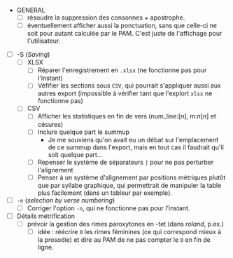 - GENERAL
  - [ ] résoudre la suppression des consonnes + apostrophe.
  - [ ] éventuellement afficher aussi la ponctuation, sans que celle-ci ne soit pour autant calculée par le PAM. C'est juste de l'affichage pour l'utilisateur.
- [ ] -S (_Saving_)
  - [ ] XLSX
    - [ ] Réparer l'enregistrement en `.xlsx` (ne fonctionne pas pour l'instant)
    - [ ] Véfifier les sections sous `CSV`, qui pourrait s'appliquer aussi aux autres export (impossible à vérifier tant que l'explort `xlsx` ne fonctionne pas)
  - [ ] CSV
    - [ ] Afficher les statistiques en fin de vers (num_line:[_n_], m:_n_[_n_] et césures)
    - [ ] Inclure quelque part le summup
      - Je me souviens qu'on avait eu un débat sur l'emplacement de ce summup dans l'export, mais en tout cas il faudrait qu'il soit quelque part...
    - [ ] Repenser le système de séparateurs `|` pour ne pas perturber l'alignement
    - [ ] Penser à un système d'alignement par positions métriques plutôt que par syllabe graphique, qui permettrait de manipuler la table plus facilement (dans un tableur par exemple).
- [ ] `-n` (_selection by verse numbering_)
  - [ ] Corriger l'option `-n`, qui ne fonctionne pas pour l'instant.
- [ ] Détails métrification
  - [ ] prévoir la gestion des rimes paroxytones en -tet (dans _roland_, p.ex.)
    - [ ] idée : réécrire ```0``` les rimes féminines (ce qui correspond mieux à la prosodie) et dire au PAM de ne pas compter le ```0``` en fin de ligne.

